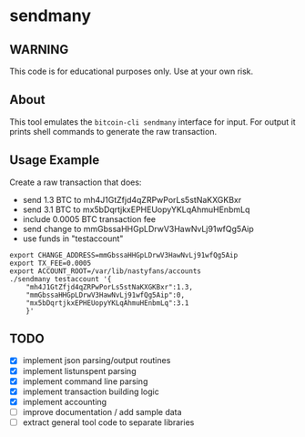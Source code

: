 # sendmany

## WARNING

This code is for educational purposes only. Use at your own risk.

## About

This tool emulates the `bitcoin-cli sendmany` interface for input. For output
it prints shell commands to generate the raw transaction.

## Usage Example

Create a raw transaction that does:

- send 1.3 BTC to mh4J1GtZfjd4qZRPwPorLs5stNaKXGKBxr
- send 3.1 BTC to mx5bDqrtjkxEPHEUopyYKLqAhmuHEnbmLq
- include 0.0005 BTC transaction fee
- send change to mmGbssaHHGpLDrwV3HawNvLj91wfQg5Aip
- use funds in "testaccount"

```
export CHANGE_ADDRESS=mmGbssaHHGpLDrwV3HawNvLj91wfQg5Aip
export TX_FEE=0.0005
export ACCOUNT_ROOT=/var/lib/nastyfans/accounts
./sendmany testaccount '{
	"mh4J1GtZfjd4qZRPwPorLs5stNaKXGKBxr":1.3,
	"mmGbssaHHGpLDrwV3HawNvLj91wfQg5Aip":0,
	"mx5bDqrtjkxEPHEUopyYKLqAhmuHEnbmLq":3.1
	}'
```

## TODO

- [x] implement json parsing/output routines
- [x] implement listunspent parsing
- [x] implement command line parsing
- [x] implement transaction building logic
- [x] implement accounting
- [ ] improve documentation / add sample data
- [ ] extract general tool code to separate libraries
